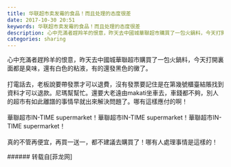 ```yaml
---
title: 华联超市卖发霉的食品！而且处理的态度很差
date: 2017-10-30 20:51
keywords: 华联超市卖发霉的食品！而且处理的态度很差
description: 心中充滿者趕羚羊的恨意，昨天去中國城華聯超市購買了一包火鍋料，今天打開裏面都是臭味，還有白色的粘液，有的還發黑色的黴了。打電話去，老板說要帶發票才可以退費，沒有發票要記住是在第幾號櫃臺結賬找到資料才可以退款。尼瑪幫幫忙。還要大老遠由makati坐車去，車錢都不夠，別人的超市有如此離譜的事情早就出來解決問題了。哪有這樣應付的啊！華聯超市IN-TIME supermarket！華聯超市IN-TIME supermarket！華聯超市IN-TIME supermarket！真的不管再便宜，再買一送一，都不建議去購買了！哪有人處理事情是這樣的！
categories: sharing
---
```

<td class="t_f" id="postmessage_955058">

心中充滿者趕羚羊的恨意，昨天去中國城華聯超市購買了一包火鍋料，今天打開裏面都是臭味，還有白色的粘液，有的還發黑色的黴了。<br/>
<br/>
打電話去，老板說要帶發票才可以退費，沒有發票要記住是在第幾號櫃臺結賬找到資料才可以退款。尼瑪幫幫忙。還要大老遠由makati坐車去，車錢都不夠，別人的超市有如此離譜的事情早就出來解決問題了。哪有這樣應付的啊！<br/>
<br/>
華聯超市IN-TIME supermarket！華聯超市IN-TIME supermarket！華聯超市IN-TIME supermarket！<br/>
<br/>
真的不管再便宜，再買一送一，都不建議去購買了！哪有人處理事情是這樣的！<br/>
</td>
###### 转载自[菲龙网]